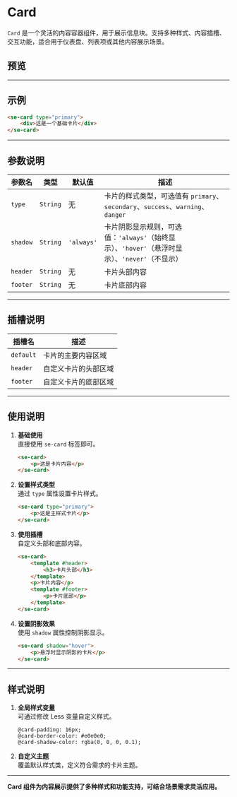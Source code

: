 

# Card

`Card` 是一个灵活的内容容器组件，用于展示信息块。支持多种样式、内容插槽、交互功能，适合用于仪表盘、列表项或其他内容展示场景。


## 预览

<preview path="../../demos/card/card.vue" title="基本使用" ></preview>

---

## 示例

```html
<se-card type="primary">
    <div>这是一个基础卡片</div>
</se-card>
```

---

## 参数说明

| 参数名  | 类型     | 默认值      | 描述                               |
|---------|----------|-------------|------------------------------------|
| `type`  | `String` | 无          | 卡片的样式类型，可选值有 `primary`、`secondary`、`success`、`warning`、`danger` |
| `shadow`| `String` | `'always'`  | 卡片阴影显示规则，可选值：`'always'`（始终显示）、`'hover'`（悬浮时显示）、`'never'`（不显示） |
| `header`| `String` | 无          | 卡片头部内容                       |
| `footer`| `String` | 无          | 卡片底部内容                       |

---

## 插槽说明

| 插槽名  | 描述                         |
|---------|------------------------------|
| `default` | 卡片的主要内容区域            |
| `header`  | 自定义卡片的头部区域          |
| `footer`  | 自定义卡片的底部区域          |

---

## 使用说明

1. **基础使用**  
   直接使用 `se-card` 标签即可。

   ```html
   <se-card>
       <p>这是卡片内容</p>
   </se-card>
   ```

2. **设置样式类型**  
   通过 `type` 属性设置卡片样式。

   ```html
   <se-card type="primary">
       <p>这是主样式卡片</p>
   </se-card>
   ```

3. **使用插槽**  
   自定义头部和底部内容。

   ```html
   <se-card>
       <template #header>
           <h3>卡片头部</h3>
       </template>
       <p>卡片内容</p>
       <template #footer>
           <p>卡片底部</p>
       </template>
   </se-card>
   ```

4. **设置阴影效果**  
   使用 `shadow` 属性控制阴影显示。

   ```html
   <se-card shadow="hover">
       <p>悬浮时显示阴影的卡片</p>
   </se-card>
   ```

---

## 样式说明

1. **全局样式变量**  
   可通过修改 Less 变量自定义样式。
   ```less
   @card-padding: 16px;
   @card-border-color: #e0e0e0;
   @card-shadow-color: rgba(0, 0, 0, 0.1);
   ```

2. **自定义主题**  
   覆盖默认样式类，定义符合需求的卡片主题。

---

**Card 组件为内容展示提供了多种样式和功能支持，可结合场景需求灵活应用。**
